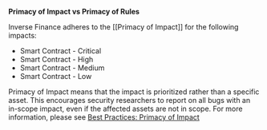 **Primacy of Impact vs Primacy of Rules**

Inverse Finance adheres to the [[Primacy of Impact]] for the following impacts:

- Smart Contract - Critical
- Smart Contract - High
- Smart Contract - Medium
- Smart Contract - Low

Primacy of Impact means that the impact is prioritized rather than a specific asset. This encourages security researchers to report on all bugs with an in-scope impact, even if the affected assets are not in scope. For more information, please see [Best Practices: Primacy of Impact](https://immunefisupport.zendesk.com/hc/en-us/articles/12340245635089-Best-Practices-Primacy-of-Impact?utm_source=immunefi)

